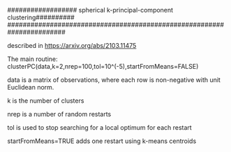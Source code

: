 ################## spherical k-principal-component clustering##########
#######################################################################

described in https://arxiv.org/abs/2103.11475

The main routine:
clusterPC(data,k=2,nrep=100,tol=10^(-5),startFromMeans=FALSE)

data is a matrix of observations, where each row is non-negative with unit Euclidean norm.

k is the number of clusters

nrep is a number of random restarts

tol is used to stop searching for a local optimum for each restart

startFromMeans=TRUE adds one restart using k-means centroids
